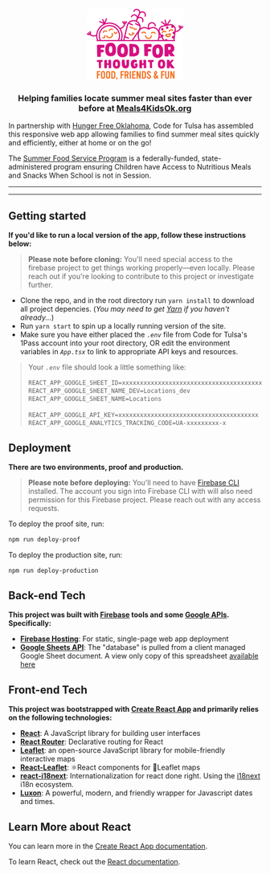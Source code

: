 <p align="center">
  <img width="192" height="142" src='./src/img/food-for-thought-logo.png?raw=true' alt="Food for Thought OK" />
</p>

<h3 align="center">
  <b>Helping families locate summer meal sites faster than ever before at <a href="https://meals4kidsok.org">Meals4KidsOk.org</a></b>
</h3>

In partnership with [Hunger Free Oklahoma](https://hungerfreeok.org/), Code for Tulsa has assembled this responsive web app allowing families to find summer meal sites quickly and efficiently, either at home or on the go!

The [Summer Food Service Program](https://www.fns.usda.gov/sfsp/summer-food-service-program) is a federally-funded, state-administered program ensuring Children have Access to Nutritious Meals and Snacks When School is not in Session.

---
---

## Getting started
__If you'd like to run a local version of the app, follow these instructions below:__
> __Please note before cloning:__  You'll need special access to the firebase project to get things working properly—even locally.  Please reach out if you're looking to contribute to this project or investigate further.


* Clone the repo, and in the root directory run `yarn install` to download all project depencies. (_You may need to get [Yarn](https://yarnpkg.com/en/) if you haven't already..._)
* Run `yarn start` to spin up a locally running version of the site.
* Make sure you have either placed the _`.env`_ file from Code for Tulsa's 1Pass account into your root directory, OR edit the environment variables in _`App.tsx`_ to link to appropriate API keys and resources.

> Your _`.env`_ file should look a little something like:
>```
>REACT_APP_GOOGLE_SHEET_ID=xxxxxxxxxxxxxxxxxxxxxxxxxxxxxxxxxxxxxxxxxxxx
>REACT_APP_GOOGLE_SHEET_NAME_DEV=Locations_dev
>REACT_APP_GOOGLE_SHEET_NAME=Locations
>
>REACT_APP_GOOGLE_API_KEY=xxxxxxxxxxxxxxxxxxxxxxxxxxxxxxxxxxxxxxx
>REACT_APP_GOOGLE_ANALYTICS_TRACKING_CODE=UA-xxxxxxxxx-x
>```

## Deployment
__There are two environments, proof and production.__
> __Please note before deploying:__  You'll need to have [Firebase CLI](https://firebase.google.com/docs/cli) installed.  The account you sign into Firebase CLI with will also need permission for this Firebase project.  Please reach out with any access requests.

To deploy the proof site, run:
```BASH
npm run deploy-proof
```

To deploy the production site, run:
```BASH
npm run deploy-production
```


## Back-end Tech
__This project was built with [Firebase](https://firebase.google.com/) tools and some [Google APIs](https://developers.google.com/apis-explorer/).  Specifically:__
* __[Firebase Hosting](https://firebase.google.com/products/hosting)__: For static, single-page web app deployment
* __[Google Sheets API](https://developers.google.com/sheets/api/)__: The "database" is pulled from a client managed Google Sheet document.  A view only copy of this spreadsheet [available here](https://docs.google.com/spreadsheets/d/1eZNA8Qsxc9xZQu4NQBBo2FHqB5rDiIBj4R15AeDZiw4/edit?usp=sharing)


## Front-end Tech
__This project was bootstrapped with [Create React App](https://github.com/facebook/create-react-app) and primarily relies on the following technologies:__

* __[React](https://reactjs.org/)__: A JavaScript library for building user interfaces
* __[React Router](https://reacttraining.com/react-router/)__: Declarative routing for React
* __[Leaflet](https://leafletjs.com/)__: an open-source JavaScript library
for mobile-friendly interactive maps
* __[React-Leaflet](https://react-leaflet.js.org/)__: ⚛️React components for 🍃Leaflet maps
* __[react-i18next](https://react.i18next.com/)__: Internationalization for react done right. Using the [i18next](https://www.i18next.com/) i18n ecosystem.
* __[Luxon](https://moment.github.io/luxon/)__: A powerful, modern, and friendly wrapper for Javascript dates and times.


## Learn More about React
You can learn more in the [Create React App documentation](https://facebook.github.io/create-react-app/docs/getting-started).

To learn React, check out the [React documentation](https://reactjs.org/).
